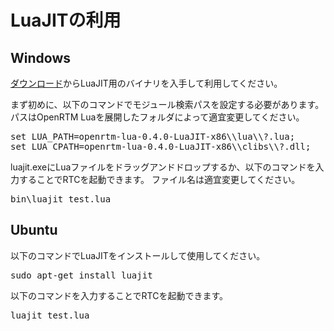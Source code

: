 # LuaJITの利用
## Windows

[ダウンロード](download.md)からLuaJIT用のバイナリを入手して利用してください。

まず初めに、以下のコマンドでモジュール検索パスを設定する必要があります。
パスはOpenRTM Luaを展開したフォルダによって適宜変更してください。

<pre>
set LUA_PATH=openrtm-lua-0.4.0-LuaJIT-x86\\lua\\?.lua;
set LUA_CPATH=openrtm-lua-0.4.0-LuaJIT-x86\\clibs\\?.dll;
</pre>

luajit.exeにLuaファイルをドラッグアンドドロップするか、以下のコマンドを入力することでRTCを起動できます。
ファイル名は適宜変更してください。

<pre>
bin\luajit test.lua
</pre>



## Ubuntu

以下のコマンドでLuaJITをインストールして使用してください。

<pre>
sudo apt-get install luajit
</pre>

以下のコマンドを入力することでRTCを起動できます。

<pre>
luajit test.lua
</pre>
